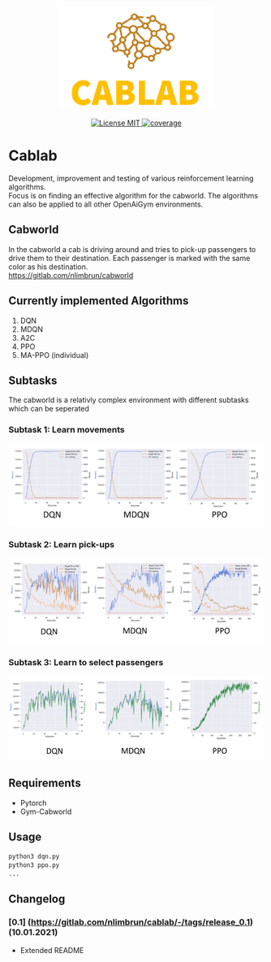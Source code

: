 <div align="center">
		<img width="auto" height="200px" src="img/icon.png">
</div>

<br/>
<div align="center">
	<a href="https://opensource.org/licenses/MIT">
		<img alt="License MIT" src="https://img.shields.io/badge/License-MIT-yellow.svg">
	</a>
	<a href="https://opensource.org/licenses/MIT">
		<img alt="coverage" src="https://img.shields.io/badge/coverage-95%25-green">
	</a>
</div>


# Cablab

Development, improvement and testing of various reinforcement learning algorithms. <br>
Focus is on finding an effective algorithm for the cabworld. The algorithms can also be applied to all other OpenAiGym environments.

## Cabworld

In the cabworld a cab is driving around and tries to pick-up passengers to drive them to their destination.
Each passenger is marked with the same color as his destination. <br>
https://gitlab.com/nlimbrun/cabworld

## Currently implemented Algorithms

1. DQN
5. MDQN
2. A2C
3. PPO
4. MA-PPO (individual)

## Subtasks​

The cabworld is a relativly complex environment with different subtasks which can be seperated

### Subtask 1: Learn movements 

![](img/sub1_movements.png)

### Subtask 2: Learn pick-ups 

![](img/sub2_pick_drop.png)

### Subtask 3: Learn to select passengers 

![](img/sub3_select_pass.png)


## Requirements 

- Pytorch 
- Gym-Cabworld 

## Usage 

```bash
python3 dqn.py 
python3 ppo.py 
...
```

## Changelog

### [0.1] (https://gitlab.com/nlimbrun/cablab/-/tags/release_0.1) (10.01.2021)
- Extended README